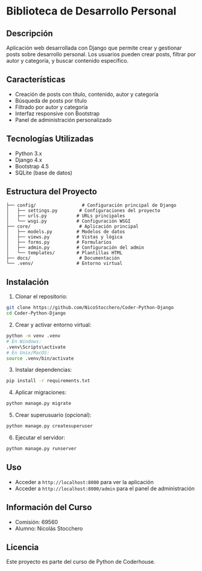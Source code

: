# Biblioteca de Desarrollo Personal

## Descripción

Aplicación web desarrollada con Django que permite crear y gestionar posts sobre desarrollo personal. Los usuarios pueden crear posts, filtrar por autor y categoría, y buscar contenido específico.

## Características

- Creación de posts con título, contenido, autor y categoría
- Búsqueda de posts por título
- Filtrado por autor y categoría
- Interfaz responsive con Bootstrap
- Panel de administración personalizado

## Tecnologías Utilizadas

- Python 3.x
- Django 4.x
- Bootstrap 4.5
- SQLite (base de datos)

## Estructura del Proyecto

```
├── config/                 # Configuración principal de Django
│   ├── settings.py        # Configuraciones del proyecto
│   ├── urls.py           # URLs principales
│   └── wsgi.py           # Configuración WSGI
├── core/                  # Aplicación principal
│   ├── models.py         # Modelos de datos
│   ├── views.py          # Vistas y lógica
│   ├── forms.py          # Formularios
│   ├── admin.py          # Configuración del admin
│   └── templates/        # Plantillas HTML
├── docs/                  # Documentación
└── .venv/                # Entorno virtual
```

## Instalación

1. Clonar el repositorio:

```bash
git clone https://github.com/NicoStocchero/Coder-Python-Django
cd Coder-Python-Django
```

2. Crear y activar entorno virtual:

```bash
python -m venv .venv
# En Windows:
.venv\Scripts\activate
# En Unix/MacOS:
source .venv/bin/activate
```

3. Instalar dependencias:

```bash
pip install -r requirements.txt
```

4. Aplicar migraciones:

```bash
python manage.py migrate
```

5. Crear superusuario (opcional):

```bash
python manage.py createsuperuser
```

6. Ejecutar el servidor:

```bash
python manage.py runserver
```

## Uso

- Acceder a `http://localhost:8000` para ver la aplicación
- Acceder a `http://localhost:8000/admin` para el panel de administración

## Información del Curso

- Comisión: 69560
- Alumno: Nicolás Stocchero

## Licencia

Este proyecto es parte del curso de Python de Coderhouse.

